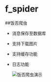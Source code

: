# f_spider

##饭否爬虫

 - 消息保存至数据库

 - 支持下载图片

 - 支持缓存功能

 - 日志功能

   ![饭否爬虫演示](/Users/axr/Desktop/git简介/饭否爬虫演示.gif)
